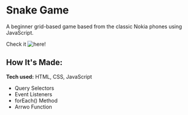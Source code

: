 # Snake Game
A beginner grid-based game based from the classic Nokia phones using JavaScript.

Check it ![here](https://classicnokiasnake.netlify.app)!

## How It's Made:

**Tech used:** HTML, CSS, JavaScript

<ul>
  <li>Query Selectors</li>
  <li>Event Listeners</li>
  <li>forEach() Method</li>
  <li>Arrwo Function</li>
</ul>
